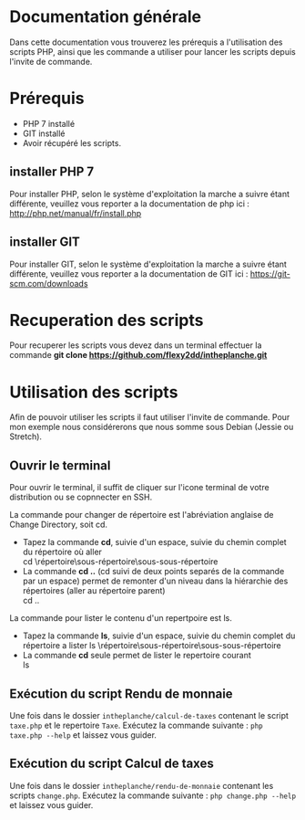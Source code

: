 # Documentation générale

Dans cette documentation vous trouverez les prérequis a l'utilisation des scripts PHP, ainsi que les commande a utiliser pour lancer les scripts depuis l'invite de commande.

# Prérequis

* PHP 7 installé
* GIT installé
* Avoir récupéré les scripts.

## installer PHP 7 

Pour installer PHP, selon le système d'exploitation la marche a suivre étant différente, veuillez vous reporter a la documentation de php ici : http://php.net/manual/fr/install.php

## installer GIT 
Pour installer GIT, selon le système d'exploitation la marche a suivre étant différente, veuillez vous reporter a la documentation de GIT ici : https://git-scm.com/downloads

# Recuperation des scripts

Pour recuperer les scripts vous devez dans un terminal effectuer la commande **git clone https://github.com/flexy2dd/intheplanche.git**

# Utilisation des scripts

Afin de pouvoir utiliser les scripts il faut utiliser l'invite de commande.
Pour mon exemple nous considérerons que nous somme sous Debian (Jessie ou Stretch).

## Ouvrir le terminal

Pour ouvrir le terminal, il suffit de cliquer sur l'icone terminal de votre distribution ou se copnnecter en SSH.

La commande pour changer de répertoire est l'abréviation anglaise de Change Directory, soit cd.

-   Tapez la commande  **cd**, suivie d'un espace, suivie du chemin complet du répertoire où aller  
    cd \répertoire\sous-répertoire\sous-sous-répertoire
-   La commande  **cd ..**  (cd suivi de deux points separés de la commande par un espace) permet de remonter d'un niveau dans la hiérarchie des répertoires (aller au répertoire parent)  
    cd ..

La commande pour lister le contenu d'un repertpoire est ls.

-   Tapez la commande  **ls**, suivie d'un espace, suivie du chemin complet du répertoire a lister
    ls \répertoire\sous-répertoire\sous-sous-répertoire
-   La commande  **cd** seule permet de lister le repertoire courant  
    ls

## Exécution du script Rendu de monnaie

Une fois dans le dossier `intheplanche/calcul-de-taxes` contenant le script `taxe.php` et le repertoire `Taxe`.
Exécutez la commande suivante : `php taxe.php --help` et laissez vous guider.

## Exécution du script Calcul de taxes

Une fois dans le dossier `intheplanche/rendu-de-monnaie` contenant les scripts `change.php`.
Exécutez la commande suivante : `php change.php --help` et laissez vous guider.
